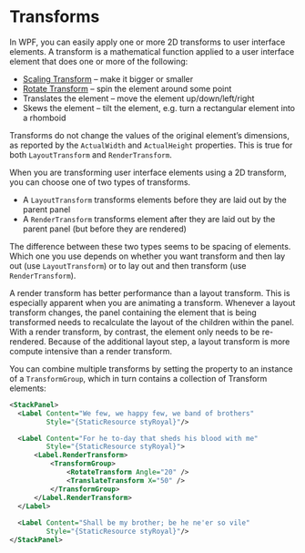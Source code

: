 # Transforms

In WPF, you can easily apply one or more 2D transforms to user interface elements. A transform is a mathematical function applied to a user interface element that does one or more of the following:

- [Scaling Transform](Scaling%20Transform.md) – make it bigger or smaller
- [Rotate Transform](Rotate%20Transform.md) – spin the element around some point
- Translates the element – move the element up/down/left/right
- Skews the element – tilt the element, e.g. turn a rectangular element into a rhomboid

Transforms do not change the values of the original element’s dimensions, as reported by the `ActualWidth` and `ActualHeight` properties. This is true for both `LayoutTransform` and `RenderTransform`.

When you are transforming user interface elements using a 2D transform, you can choose one of two types of transforms.

- A `LayoutTransform` transforms elements before they are laid out by the parent panel
- A `RenderTransform` transforms element after they are laid out by the parent panel (but before they are rendered)

The difference between these two types seems to be spacing of elements. Which one you use depends on whether you want transform and then lay out (use `LayoutTransform`) or to lay out and then transform (use `RenderTransform`). 

A render transform has better performance than a layout transform. This is especially apparent when you are animating a transform. Whenever a layout transform changes, the panel containing the element that is being transformed needs to recalculate the layout of the children within the panel. With a render transform, by contrast, the element only needs to be re-rendered. Because of the additional layout step, a layout transform is more compute intensive than a render transform.

You can combine multiple transforms by setting the property to an instance of a `TransformGroup`, which in turn contains a collection of Transform elements:

```xml
<StackPanel>
  <Label Content="We few, we happy few, we band of brothers" 
		 Style="{StaticResource styRoyal}"/>

  <Label Content="For he to-day that sheds his blood with me"
		 Style="{StaticResource styRoyal}">
	  <Label.RenderTransform>
		  <TransformGroup>
			  <RotateTransform Angle="20" />
			  <TranslateTransform X="50" />
		  </TransformGroup>
	  </Label.RenderTransform>
  </Label>
  
  <Label Content="Shall be my brother; be he ne'er so vile"
		 Style="{StaticResource styRoyal}"/>
</StackPanel>
```
<!--stackedit_data:
eyJoaXN0b3J5IjpbLTgzMjI4MjkzLC0xODM1MDk2Nzk0LC0xMT
gzNzk3MzY3XX0=
-->